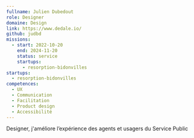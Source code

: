 ```yaml
---
fullname: Julien Dubedout
role: Designer
domaine: Design
link: https://www.dedale.io/
github: judbd
missions:
  - start: 2022-10-20
    end: 2024-11-20
    status: service
    startups:
      - resorption-bidonvilles
startups:
  - resorption-bidonvilles
competences:
  - UX
  - Communication
  - Facilitation
  - Product design
  - Accessibilité
---
```

Designer, j'améliore l’expérience des agents et usagers du Service Public
